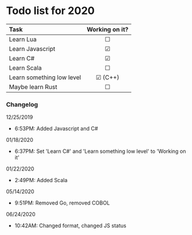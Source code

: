 # Todo list for 2020

| Task | Working on it? |
| :--- | :---: |
| Learn Lua | &#9744; |
| Learn Javascript | &#9745; |
| Learn C# | &#9745; |
| Learn Scala | &#9744; |
| Learn something low level | &#9745; (C++) |
| Maybe learn Rust | &#9744; |

### Changelog
12/25/2019
 - 6:53PM: Added Javascript and C#

01/18/2020
 - 6:37PM: Set 'Learn C#' and 'Learn something low level' to 'Working on it'

01/22/2020
 - 2:49PM: Added Scala

05/14/2020
 - 9:51PM: Removed Go, removed COBOL

06/24/2020
 - 10:42AM: Changed format, changed JS status
